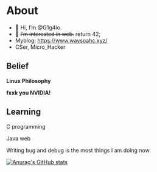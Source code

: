 # About
- 👋 Hi, I’m @G1g4lo.
- 👀 ~~I’m interested in web.~~ return 42;
- Myblog: https://www.waysoahc.xyz/
- CSer, Micro_Hacker

## Belief
**Linux Philosophy**

**fxxk you NVIDIA!**

## Learning

C programming

Java web

Writing bug and debug is the most things I am doing now.

[![Anurag's GitHub stats](https://github-readme-stats.vercel.app/api?username=Jacen-cpu&show_icons=true&theme=dracula)](https://github.com/anuraghazra/github-readme-stats)
